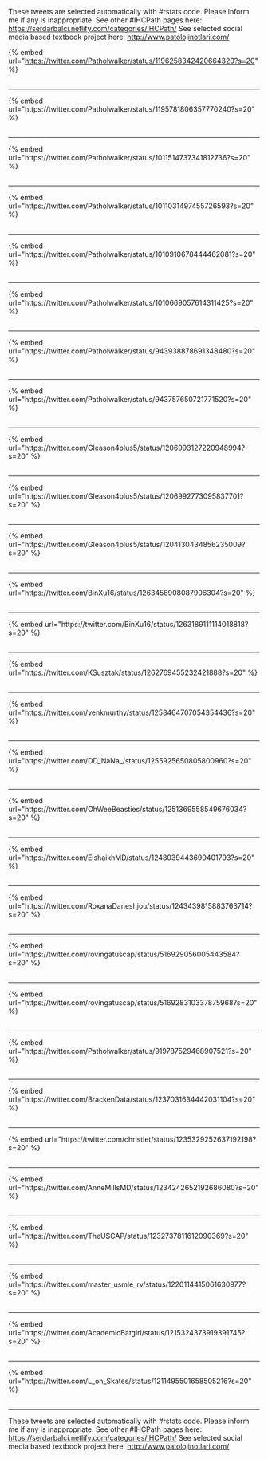 

These tweets are selected automatically with #rstats code. Please inform me if any is inappropriate.
See other #IHCPath pages here: https://serdarbalci.netlify.com/categories/IHCPath/ 
See selected social media based textbook project here: http://www.patolojinotlari.com/

{% embed url="https://twitter.com/Patholwalker/status/1196258342420664320?s=20" %}<br>
<br>
<hr>
{% embed url="https://twitter.com/Patholwalker/status/1195781806357770240?s=20" %}<br>
<br>
<hr>
{% embed url="https://twitter.com/Patholwalker/status/1011514737341812736?s=20" %}<br>
<br>
<hr>
{% embed url="https://twitter.com/Patholwalker/status/1011031497455726593?s=20" %}<br>
<br>
<hr>
{% embed url="https://twitter.com/Patholwalker/status/1010910678444462081?s=20" %}<br>
<br>
<hr>
{% embed url="https://twitter.com/Patholwalker/status/1010669057614311425?s=20" %}<br>
<br>
<hr>
{% embed url="https://twitter.com/Patholwalker/status/943938878691348480?s=20" %}<br>
<br>
<hr>
{% embed url="https://twitter.com/Patholwalker/status/943757650721771520?s=20" %}<br>
<br>
<hr>
{% embed url="https://twitter.com/Gleason4plus5/status/1206993127220948994?s=20" %}<br>
<br>
<hr>
{% embed url="https://twitter.com/Gleason4plus5/status/1206992773095837701?s=20" %}<br>
<br>
<hr>
{% embed url="https://twitter.com/Gleason4plus5/status/1204130434856235009?s=20" %}<br>
<br>
<hr>
{% embed url="https://twitter.com/BinXu16/status/1263456908087906304?s=20" %}<br>
<br>
<hr>
{% embed url="https://twitter.com/BinXu16/status/1263189111114018818?s=20" %}<br>
<br>
<hr>
{% embed url="https://twitter.com/KSusztak/status/1262769455232421888?s=20" %}<br>
<br>
<hr>
{% embed url="https://twitter.com/venkmurthy/status/1258464707054354436?s=20" %}<br>
<br>
<hr>
{% embed url="https://twitter.com/DD_NaNa_/status/1255925650805800960?s=20" %}<br>
<br>
<hr>
{% embed url="https://twitter.com/OhWeeBeasties/status/1251369558549676034?s=20" %}<br>
<br>
<hr>
{% embed url="https://twitter.com/ElshaikhMD/status/1248039443690401793?s=20" %}<br>
<br>
<hr>
{% embed url="https://twitter.com/RoxanaDaneshjou/status/1243439815883763714?s=20" %}<br>
<br>
<hr>
{% embed url="https://twitter.com/rovingatuscap/status/516929056005443584?s=20" %}<br>
<br>
<hr>
{% embed url="https://twitter.com/rovingatuscap/status/516928310337875968?s=20" %}<br>
<br>
<hr>
{% embed url="https://twitter.com/Patholwalker/status/919787529468907521?s=20" %}<br>
<br>
<hr>
{% embed url="https://twitter.com/BrackenData/status/1237031634442031104?s=20" %}<br>
<br>
<hr>
{% embed url="https://twitter.com/christlet/status/1235329252637192198?s=20" %}<br>
<br>
<hr>
{% embed url="https://twitter.com/AnneMillsMD/status/1234242652192686080?s=20" %}<br>
<br>
<hr>
{% embed url="https://twitter.com/TheUSCAP/status/1232737811612090369?s=20" %}<br>
<br>
<hr>
{% embed url="https://twitter.com/master_usmle_rv/status/1220114415061630977?s=20" %}<br>
<br>
<hr>
{% embed url="https://twitter.com/AcademicBatgirl/status/1215324373919391745?s=20" %}<br>
<br>
<hr>
{% embed url="https://twitter.com/L_on_Skates/status/1211495501658505216?s=20" %}<br>
<br>
<hr>


These tweets are selected automatically with #rstats code. Please inform me if any is inappropriate.
See other #IHCPath pages here: https://serdarbalci.netlify.com/categories/IHCPath/ 
See selected social media based textbook project here: http://www.patolojinotlari.com/
